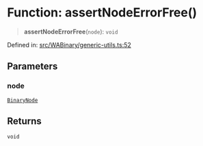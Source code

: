 # Function: assertNodeErrorFree()

> **assertNodeErrorFree**(`node`): `void`

Defined in: [src/WABinary/generic-utils.ts:52](https://github.com/Fokusdotid/Baileys/blob/6a8e2076fa4119b2d5152250d579a4fbed394533/src/WABinary/generic-utils.ts#L52)

## Parameters

### node

[`BinaryNode`](../type-aliases/BinaryNode.md)

## Returns

`void`
